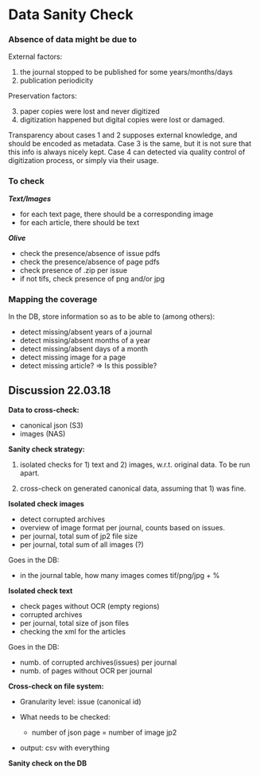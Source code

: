 # Data Sanity Check

### Absence of data might be due to

External factors:

1. the journal stopped to be published for some years/months/days
2. publication periodicity

Preservation factors:

3. paper copies were lost and never digitized
4. digitization happened but digital copies were lost or damaged.

Transparency about cases 1 and 2 supposes external knowledge, and should be encoded as metadata.
Case 3 is the same, but it is not sure that this info is always nicely kept.
Case 4 can detected via quality control of digitization process, or simply via their usage.



### To check

***Text/Images***  
 
- for each text page, there should be a corresponding image
- for each article, there should be text

***Olive***   

- check the presence/absence of issue pdfs
- check the presence/absence of page pdfs
- check presence of .zip per issue
- if not tifs, check presence of png and/or jpg

### Mapping the coverage

In the DB, store information so as to be able to (among others):

- detect missing/absent years of a journal
- detect missing/absent months of a year
- detect missing/absent days of a month
- detect missing image for a page
- detect missing article? => Is this possible?


## Discussion 22.03.18

**Data to cross-check:**   
- canonical json (S3)
- images (NAS)

**Sanity check strategy:**   

1. isolated checks for 1) text and 2) images, w.r.t. original data. To be run apart.

2. cross-check on generated canonical data, assuming that 1) was fine.

**Isolated check images**
- detect corrupted archives
- overview of image format per journal, counts based on issues.
- per journal, total sum of jp2 file size
- per journal, total sum of all images (?)

Goes in the DB:
- in the journal table, how many images comes tif/png/jpg + %


**Isolated check text**

- check pages without OCR (empty regions)
- corrupted archives
- per journal, total size of json files
- checking the xml for the articles

Goes in the DB:
- numb. of corrupted archives(issues) per journal
- numb. of pages without OCR per journal

**Cross-check on file system:**

- Granularity level: issue (canonical id)
- What needs to be checked:   
  - number of json page = number of image jp2
 
- output: csv with everything

**Sanity check on the DB**



